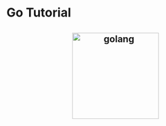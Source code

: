 # Go Tutorial

<h2 align="center">
  <img src="https://upload.wikimedia.org/wikipedia/commons/thumb/0/05/Go_Logo_Blue.svg/215px-Go_Logo_Blue.svg.png" alt="golang" width="200px" />
  <br>
</h2>
